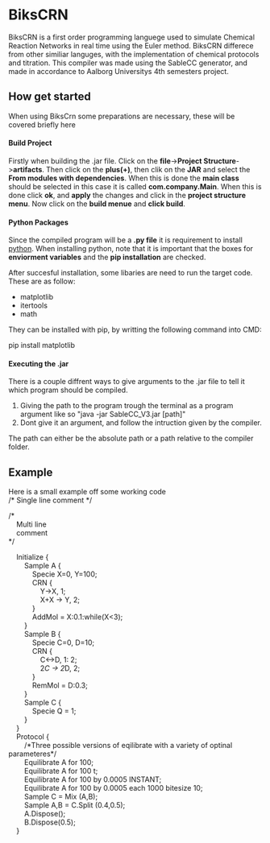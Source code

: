 BiksCRN
=======
BiksCRN is a first order programming languege used to simulate Chemical Reaction Networks in real time using the Euler method. BiksCRN differece from other similiar languges, with the implementation of chemical protocols and titration. This compiler was made using the SableCC generator, and made in accordance to Aalborg Universitys 4th semesters project.

How get started
---------------
When using BiksCrn some preparations are necessary, these will be covered briefly here
#### Build Project
Firstly when building the .jar file. Click on the **file**->**Project Structure**->**artifacts**. Then click on the **plus(+)**, then clik on the **JAR** and select the **From modules with dependencies**. When this is done the **main class** should be selected in this case it is called **com.company.Main**. When this is done click **ok**, and **apply** the changes and click in the **project structure menu**. Now click on the **build menue** and **click build**.

#### Python Packages
Since the compiled program will be a **.py file** it is requirement to install [python](https://www.python.org/downloads/).
When installing python, note that it is important that the boxes for **enviorment variables** and the **pip installation** are checked.

After succesful installation, some libaries are need to run the target code. These are as follow:
* matplotlib
* itertools
* math

They can be installed with pip, by writting the following command into CMD: 

pip install matplotlib

#### Executing the .jar
There is a couple diffrent ways to give arguments to the .jar file to tell it which program should be compiled. 
1. Giving the path to the program trough the terminal as a program argument like so "java -jar SableCC_V3.jar [path]"
1. Dont give it an argument, and follow the intruction given by the compiler.

The path can either be the absolute path or a path relative to the compiler folder.

Example
-------
Here is a small example off some working code  
\/\* Single line comment \*\/

/\*  
&nbsp;&nbsp;&nbsp;&nbsp;Multi line  
&nbsp;&nbsp;&nbsp;&nbsp;comment  
\*/  

&nbsp;&nbsp;&nbsp;&nbsp;Initialize {  
&nbsp;&nbsp;&nbsp;&nbsp;&nbsp;&nbsp;&nbsp;&nbsp;Sample A {  
&nbsp;&nbsp;&nbsp;&nbsp;&nbsp;&nbsp;&nbsp;&nbsp;&nbsp;&nbsp;&nbsp;&nbsp;Specie X=0, Y=100;  
&nbsp;&nbsp;&nbsp;&nbsp;&nbsp;&nbsp;&nbsp;&nbsp;&nbsp;&nbsp;&nbsp;&nbsp;CRN {  
&nbsp;&nbsp;&nbsp;&nbsp;&nbsp;&nbsp;&nbsp;&nbsp;&nbsp;&nbsp;&nbsp;&nbsp;&nbsp;&nbsp;&nbsp;&nbsp;Y->X, 1;  
&nbsp;&nbsp;&nbsp;&nbsp;&nbsp;&nbsp;&nbsp;&nbsp;&nbsp;&nbsp;&nbsp;&nbsp;&nbsp;&nbsp;&nbsp;&nbsp;X+X -> Y, 2;  
&nbsp;&nbsp;&nbsp;&nbsp;&nbsp;&nbsp;&nbsp;&nbsp;&nbsp;&nbsp;&nbsp;&nbsp;}  
&nbsp;&nbsp;&nbsp;&nbsp;&nbsp;&nbsp;&nbsp;&nbsp;&nbsp;&nbsp;&nbsp;&nbsp;AddMol = X:0.1:while(X<3);  
&nbsp;&nbsp;&nbsp;&nbsp;&nbsp;&nbsp;&nbsp;&nbsp;}  
&nbsp;&nbsp;&nbsp;&nbsp;&nbsp;&nbsp;&nbsp;&nbsp;Sample B {  
&nbsp;&nbsp;&nbsp;&nbsp;&nbsp;&nbsp;&nbsp;&nbsp;&nbsp;&nbsp;&nbsp;&nbsp;Specie C=0, D=10;  
&nbsp;&nbsp;&nbsp;&nbsp;&nbsp;&nbsp;&nbsp;&nbsp;&nbsp;&nbsp;&nbsp;&nbsp;CRN {  
&nbsp;&nbsp;&nbsp;&nbsp;&nbsp;&nbsp;&nbsp;&nbsp;&nbsp;&nbsp;&nbsp;&nbsp;&nbsp;&nbsp;&nbsp;&nbsp;C<->D, 1: 2;  
&nbsp;&nbsp;&nbsp;&nbsp;&nbsp;&nbsp;&nbsp;&nbsp;&nbsp;&nbsp;&nbsp;&nbsp;&nbsp;&nbsp;&nbsp;&nbsp;2*C -> 2*D, 2;  
&nbsp;&nbsp;&nbsp;&nbsp;&nbsp;&nbsp;&nbsp;&nbsp;&nbsp;&nbsp;&nbsp;&nbsp;}  
&nbsp;&nbsp;&nbsp;&nbsp;&nbsp;&nbsp;&nbsp;&nbsp;&nbsp;&nbsp;&nbsp;&nbsp;RemMol = D:0.3;  
&nbsp;&nbsp;&nbsp;&nbsp;&nbsp;&nbsp;&nbsp;&nbsp;}  
&nbsp;&nbsp;&nbsp;&nbsp;&nbsp;&nbsp;&nbsp;&nbsp;Sample C {  
&nbsp;&nbsp;&nbsp;&nbsp;&nbsp;&nbsp;&nbsp;&nbsp;&nbsp;&nbsp;&nbsp;&nbsp;Specie Q = 1;  
&nbsp;&nbsp;&nbsp;&nbsp;&nbsp;&nbsp;&nbsp;&nbsp;}  
&nbsp;&nbsp;&nbsp;&nbsp;}  
&nbsp;&nbsp;&nbsp;&nbsp;Protocol {  
    &nbsp;&nbsp;&nbsp;&nbsp;&nbsp;&nbsp;&nbsp;&nbsp;/\*Three possible versions of eqilibrate with a variety of optinal parameteres\*/  
    &nbsp;&nbsp;&nbsp;&nbsp;&nbsp;&nbsp;&nbsp;&nbsp;Equilibrate A for 100;  
    &nbsp;&nbsp;&nbsp;&nbsp;&nbsp;&nbsp;&nbsp;&nbsp;Equilibrate A for 100 t;  
    &nbsp;&nbsp;&nbsp;&nbsp;&nbsp;&nbsp;&nbsp;&nbsp;Equilibrate A for 100 by 0.0005 INSTANT;  
    &nbsp;&nbsp;&nbsp;&nbsp;&nbsp;&nbsp;&nbsp;&nbsp;Equilibrate A for 100 by 0.0005 each 1000 bitesize 10;  
    &nbsp;&nbsp;&nbsp;&nbsp;&nbsp;&nbsp;&nbsp;&nbsp;Sample C = Mix (A,B);  
    &nbsp;&nbsp;&nbsp;&nbsp;&nbsp;&nbsp;&nbsp;&nbsp;Sample A,B = C.Split (0.4,0.5);  
    &nbsp;&nbsp;&nbsp;&nbsp;&nbsp;&nbsp;&nbsp;&nbsp;A.Dispose();  
    &nbsp;&nbsp;&nbsp;&nbsp;&nbsp;&nbsp;&nbsp;&nbsp;B.Dispose(0.5);  
&nbsp;&nbsp;&nbsp;&nbsp;}  
